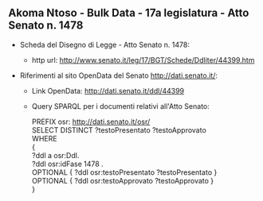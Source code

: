 ## Akoma Ntoso - Bulk Data - 17a legislatura - Atto Senato n. 1478 ##

* Scheda del Disegno di Legge - Atto Senato n. 1478:
	* http url: http://www.senato.it/leg/17/BGT/Schede/Ddliter/44399.htm

* Riferimenti al sito OpenData del Senato http://dati.senato.it/:
	* Link OpenData: http://dati.senato.it/ddl/44399
	* Query SPARQL per i documenti relativi all'Atto Senato:

        PREFIX osr: <http://dati.senato.it/osr/>  
		SELECT DISTINCT ?testoPresentato ?testoApprovato  
		WHERE  
		{  
		    ?ddl a osr:Ddl.  
		    ?ddl osr:idFase 1478 .  
		    OPTIONAL { ?ddl osr:testoPresentato ?testoPresentato }  
		    OPTIONAL { ?ddl osr:testoApprovato ?testoApprovato }  
		}
		